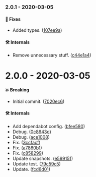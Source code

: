 ### 2.0.1 - 2020-03-05

#### 🐞 Fixes

- Added types. ([107ee9a](https://github.com/rajzik/conventional-changelog-beemo/commit/107ee9a))

#### 🛠 Internals

- Remove unnecessary stuff. ([c44e1a4](https://github.com/rajzik/conventional-changelog-beemo/commit/c44e1a4))

# 2.0.0 - 2020-03-05

#### 💥 Breaking

- Initial commit. ([7020ec6](https://github.com/rajzik/conventional-changelog-beemo/commit/7020ec6))

#### 🛠 Internals

- Add dependabot config. ([bfee580](https://github.com/rajzik/conventional-changelog-beemo/commit/bfee580))
- Debug. ([0c8643d](https://github.com/rajzik/conventional-changelog-beemo/commit/0c8643d))
- Debug. ([ace1008](https://github.com/rajzik/conventional-changelog-beemo/commit/ace1008))
- Fix. ([3ccfacf](https://github.com/rajzik/conventional-changelog-beemo/commit/3ccfacf))
- Fix. ([a7860b1](https://github.com/rajzik/conventional-changelog-beemo/commit/a7860b1))
- Fix. ([c858299](https://github.com/rajzik/conventional-changelog-beemo/commit/c858299))
- Update snapshots. ([e599151](https://github.com/rajzik/conventional-changelog-beemo/commit/e599151))
- Update test. ([79c59c5](https://github.com/rajzik/conventional-changelog-beemo/commit/79c59c5))
- Update. ([fcd6d01](https://github.com/rajzik/conventional-changelog-beemo/commit/fcd6d01))
